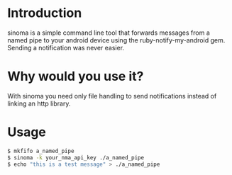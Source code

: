 # Introduction

sinoma is a simple command line tool that forwards messages from a named pipe to your android device
using the ruby-notify-my-android gem. Sending a notification was never easier.

# Why would you use it?

With sinoma you need only file handling to send notifications instead of linking an http library.

# Usage

~~~ bash
$ mkfifo a_named_pipe
$ sinoma -k your_nma_api_key ./a_named_pipe
$ echo "this is a test message" > ./a_named_pipe
~~~

